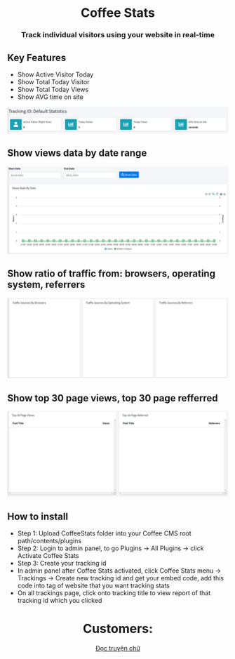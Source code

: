 <div align="center">
  <h1>Coffee Stats</h1>
<h3>Track individual visitors using your website in real-time</h3>
 </div>
 
 ## Key Features
 - Show Active Visitor Today
 - Show Total Today Visitor
 - Show Total Today Views
 - Show AVG time on site
<img src='https://raw.githubusercontent.com/coffeecms/coffeestats/main/pic1.JPG'>

 ## Show views data by date range
<img src='https://raw.githubusercontent.com/coffeecms/coffeestats/main/pic2.JPG'>

 ## Show ratio of traffic from: browsers, operating system, referrers
<img src='https://raw.githubusercontent.com/coffeecms/coffeestats/main/pic3.JPG'>

 ## Show top 30 page views, top 30 page refferred
<img src='https://raw.githubusercontent.com/coffeecms/coffeestats/main/pic4.JPG'>

 ## How to install
 - Step 1: Upload CoffeeStats folder into your Coffee CMS root path/contents/plugins
 - Step 2: Login to admin panel, to go Plugins -> All Plugins -> click Activate Coffee Stats
 - Step 3: Create your tracking id
 - In admin panel after Coffee Stats activated, click Coffee Stats menu -> Trackings -> Create new tracking id and get your embed code, add this code into <head> tag of website that you want tracking stats
 - On all trackings page, click onto tracking title to view report of that tracking id which you clicked
 
<div align="center">

<h1>Customers:</h1>

[Đọc truyện chữ](https://truyenchuhub.com/) 
</div>
